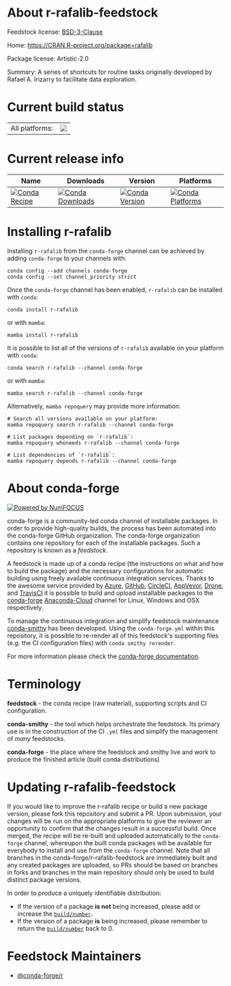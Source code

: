About r-rafalib-feedstock
=========================

Feedstock license: [BSD-3-Clause](https://github.com/conda-forge/r-rafalib-feedstock/blob/main/LICENSE.txt)

Home: https://CRAN.R-project.org/package=rafalib

Package license: Artistic-2.0

Summary: A series of shortcuts for routine tasks originally developed by Rafael A. Irizarry to facilitate data exploration. 

Current build status
====================


<table><tr><td>All platforms:</td>
    <td>
      <a href="https://dev.azure.com/conda-forge/feedstock-builds/_build/latest?definitionId=2516&branchName=main">
        <img src="https://dev.azure.com/conda-forge/feedstock-builds/_apis/build/status/r-rafalib-feedstock?branchName=main">
      </a>
    </td>
  </tr>
</table>

Current release info
====================

| Name | Downloads | Version | Platforms |
| --- | --- | --- | --- |
| [![Conda Recipe](https://img.shields.io/badge/recipe-r--rafalib-green.svg)](https://anaconda.org/conda-forge/r-rafalib) | [![Conda Downloads](https://img.shields.io/conda/dn/conda-forge/r-rafalib.svg)](https://anaconda.org/conda-forge/r-rafalib) | [![Conda Version](https://img.shields.io/conda/vn/conda-forge/r-rafalib.svg)](https://anaconda.org/conda-forge/r-rafalib) | [![Conda Platforms](https://img.shields.io/conda/pn/conda-forge/r-rafalib.svg)](https://anaconda.org/conda-forge/r-rafalib) |

Installing r-rafalib
====================

Installing `r-rafalib` from the `conda-forge` channel can be achieved by adding `conda-forge` to your channels with:

```
conda config --add channels conda-forge
conda config --set channel_priority strict
```

Once the `conda-forge` channel has been enabled, `r-rafalib` can be installed with `conda`:

```
conda install r-rafalib
```

or with `mamba`:

```
mamba install r-rafalib
```

It is possible to list all of the versions of `r-rafalib` available on your platform with `conda`:

```
conda search r-rafalib --channel conda-forge
```

or with `mamba`:

```
mamba search r-rafalib --channel conda-forge
```

Alternatively, `mamba repoquery` may provide more information:

```
# Search all versions available on your platform:
mamba repoquery search r-rafalib --channel conda-forge

# List packages depending on `r-rafalib`:
mamba repoquery whoneeds r-rafalib --channel conda-forge

# List dependencies of `r-rafalib`:
mamba repoquery depends r-rafalib --channel conda-forge
```


About conda-forge
=================

[![Powered by
NumFOCUS](https://img.shields.io/badge/powered%20by-NumFOCUS-orange.svg?style=flat&colorA=E1523D&colorB=007D8A)](https://numfocus.org)

conda-forge is a community-led conda channel of installable packages.
In order to provide high-quality builds, the process has been automated into the
conda-forge GitHub organization. The conda-forge organization contains one repository
for each of the installable packages. Such a repository is known as a *feedstock*.

A feedstock is made up of a conda recipe (the instructions on what and how to build
the package) and the necessary configurations for automatic building using freely
available continuous integration services. Thanks to the awesome service provided by
[Azure](https://azure.microsoft.com/en-us/services/devops/), [GitHub](https://github.com/),
[CircleCI](https://circleci.com/), [AppVeyor](https://www.appveyor.com/),
[Drone](https://cloud.drone.io/welcome), and [TravisCI](https://travis-ci.com/)
it is possible to build and upload installable packages to the
[conda-forge](https://anaconda.org/conda-forge) [Anaconda-Cloud](https://anaconda.org/)
channel for Linux, Windows and OSX respectively.

To manage the continuous integration and simplify feedstock maintenance
[conda-smithy](https://github.com/conda-forge/conda-smithy) has been developed.
Using the ``conda-forge.yml`` within this repository, it is possible to re-render all of
this feedstock's supporting files (e.g. the CI configuration files) with ``conda smithy rerender``.

For more information please check the [conda-forge documentation](https://conda-forge.org/docs/).

Terminology
===========

**feedstock** - the conda recipe (raw material), supporting scripts and CI configuration.

**conda-smithy** - the tool which helps orchestrate the feedstock.
                   Its primary use is in the construction of the CI ``.yml`` files
                   and simplify the management of *many* feedstocks.

**conda-forge** - the place where the feedstock and smithy live and work to
                  produce the finished article (built conda distributions)


Updating r-rafalib-feedstock
============================

If you would like to improve the r-rafalib recipe or build a new
package version, please fork this repository and submit a PR. Upon submission,
your changes will be run on the appropriate platforms to give the reviewer an
opportunity to confirm that the changes result in a successful build. Once
merged, the recipe will be re-built and uploaded automatically to the
`conda-forge` channel, whereupon the built conda packages will be available for
everybody to install and use from the `conda-forge` channel.
Note that all branches in the conda-forge/r-rafalib-feedstock are
immediately built and any created packages are uploaded, so PRs should be based
on branches in forks and branches in the main repository should only be used to
build distinct package versions.

In order to produce a uniquely identifiable distribution:
 * If the version of a package **is not** being increased, please add or increase
   the [``build/number``](https://docs.conda.io/projects/conda-build/en/latest/resources/define-metadata.html#build-number-and-string).
 * If the version of a package **is** being increased, please remember to return
   the [``build/number``](https://docs.conda.io/projects/conda-build/en/latest/resources/define-metadata.html#build-number-and-string)
   back to 0.

Feedstock Maintainers
=====================

* [@conda-forge/r](https://github.com/conda-forge/r/)

